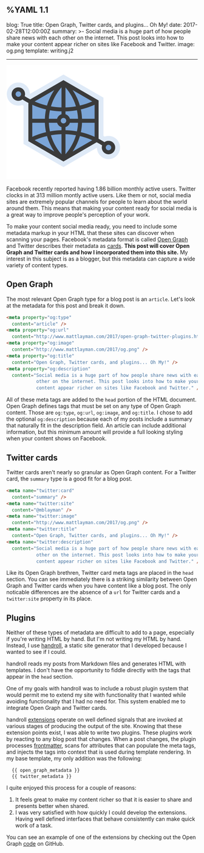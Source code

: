 %YAML 1.1
---
blog: True
title: Open Graph, Twitter cards, and plugins... Oh My!
date: 2017-02-28T12:00:00Z
summary: >-
  Social media is a huge part of how people share news
  with each other
  on the internet.
  This post looks into how to make your content appear richer
  on sites like Facebook and Twitter.
image: og.png
template: writing.j2

---
<img class='book' src='og.png'>

Facebook recently reported having 1.86 billion monthly active users.
Twitter clocks in at 313 million montly active users.
Like them or not,
social media sites are extremely popular channels
for people to learn about the world around them.
This means that making your content ready
for social media
is a great way to improve people's perception
of your work.

To make your content social media ready,
you need to include some metadata markup
in your HTML
that these sites can discover
when scanning your pages.
Facebook's metadata format is called
[Open Graph](http://ogp.me/)
and Twitter describes their metadata as
[cards](https://dev.twitter.com/cards/overview).
**This post will cover Open Graph and Twitter cards
and how I incorporated them
into this site.**
My interest in this subject is as a blogger,
but this metadata can capture a wide variety of content types.

## Open Graph

The most relevant Open Graph type
for a blog post is an `article`.
Let's look at the metadata for this post
and break it down.

```html
<meta property="og:type"
  content="article" />
<meta property="og:url"
  content="http://www.mattlayman.com/2017/open-graph-twitter-plugins.html" />
<meta property="og:image"
  content="http://www.mattlayman.com/2017/og.png" />
<meta property="og:title"
  content="Open Graph, Twitter cards, and plugins... Oh My!" />
<meta property="og:description"
  content="Social media is a huge part of how people share news with each
           other on the internet. This post looks into how to make your
           content appear richer on sites like Facebook and Twitter." />
```

All of these meta tags are added to the `head` portion
of the HTML document.
Open Graph defines tags that must be set on any type
of Open Graph content.
Those are `og:type`, `og:url`, `og:image`, and `og:title`.
I chose to add the optional `og:description`
because each of my posts include a summary
that naturally fit in the description field.
An article can include additional information,
but this minimum amount will provide a full looking styling
when your content shows
on Facebook.

## Twitter cards

Twitter cards aren't nearly so granular
as Open Graph content.
For a Twitter card,
the `summary` type is a good fit
for a blog post.

```html
<meta name="twitter:card"
  content="summary" />
<meta name="twitter:site"
  content="@mblayman" />
<meta name="twitter:image"
  content="http://www.mattlayman.com/2017/og.png" />
<meta name="twitter:title"
  content="Open Graph, Twitter cards, and plugins... Oh My!" />
<meta name="twitter:description"
  content="Social media is a huge part of how people share news with each
           other on the internet. This post looks into how to make your
           content appear richer on sites like Facebook and Twitter." />
```

Like its Open Graph brethren,
Twitter card meta tags are placed
in the `head` section.
You can see immediately
there is a striking similarity
between Open Graph and Twitter cards
when you have content
like a blog post.
The only noticable differences are
the absence of a `url` for Twitter cards
and a `twitter:site` property
in its place.

## Plugins

Neither of these types of metadata
are difficult to add to a page,
especially if you're writing HTML by hand.
But I'm not writing my HTML by hand.
Instead,
I use
[handroll](http://handroll.readthedocs.io/en/latest/),
a static site generator
that I developed
because I wanted to see if I could.

handroll reads my posts
from Markdown files
and generates HTML with templates.
I don't have the opportunity
to fiddle directly with the tags that appear
in the `head` section.

One of my goals with handroll
was to include a robust plugin system
that would permit me to extend my site
with functionality that I wanted
while avoiding functionality
that I had no need for.
This system enabled me
to integrate Open Graph and Twitter cards.

handroll [extensions](http://handroll.readthedocs.io/en/latest/extensions.html)
operate on well defined signals
that are invoked
at various stages
of producing the output
of the site.
Knowing that these extension points exist,
I was able to write two plugins.
These plugins work by reacting
to any blog post that changes.
When a post changes,
the plugin processes
[frontmatter](http://handroll.readthedocs.io/en/latest/configuration.html#front-matter),
scans for attributes that can populate the meta tags,
and injects the tags
into context
that is used
during template rendering.
In my base template,
my only addition was the following:

```jinja2
  {{ open_graph_metadata }}
  {{ twitter_metadata }}
```

I quite enjoyed this process for a couple of reasons:

1. It feels great to make my content richer
   so that it is easier to share
   and presents better when shared.
2. I was very satisfied
   with how quickly I could develop the extensions.
   Having well defined interfaces
   that behave consistently
   can make quick work of a task.

You can see an example of one of the extensions
by checking out the Open Graph
[code](https://github.com/handroll/handroll/blob/master/handroll/extensions/og.py)
on GitHub.
